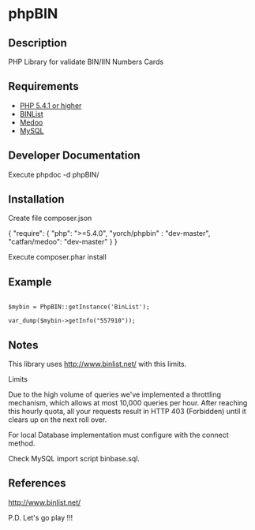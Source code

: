 # phpBIN #

## Description ##
PHP Library for validate BIN/IIN Numbers Cards

## Requirements ##
* [PHP 5.4.1 or higher](http://www.php.net/)
* [BINList](http://www.binlist.net/)
* [Medoo](http://medoo.in/)
* [MySQL](https://www.mysql.com/)

## Developer Documentation ##
Execute phpdoc -d phpBIN/

## Installation ##
Create file composer.json

{
    "require": {
    	"php": ">=5.4.0",
        "yorch/phpbin" : "dev-master",
        "catfan/medoo": "dev-master"
    }
}

Execute composer.phar install

## Example ##
~~~

$mybin = PhpBIN::getInstance('BinList');

var_dump($mybin->getInfo("557910"));

~~~

## Notes ##
This library uses http://www.binlist.net/ with this limits.

Limits

Due to the high volume of queries we've implemented a throttling mechanism, which allows at most 10,000 queries per hour. After reaching this hourly quota, all your requests result in HTTP 403 (Forbidden) until it clears up on the next roll over.

For local Database implementation must configure with the connect method. 

Check MySQL import script binbase.sql.

## References ##
http://www.binlist.net/

P.D. Let's go play !!!




